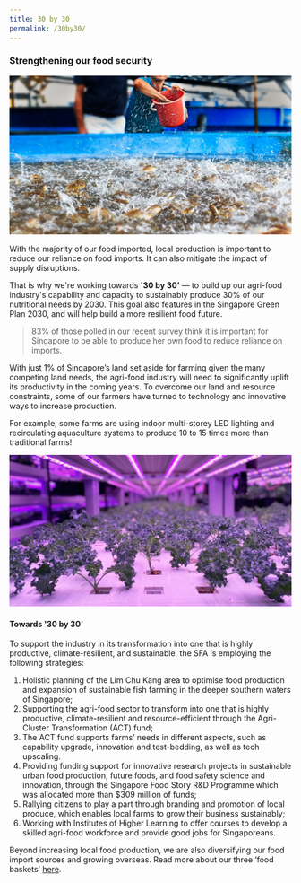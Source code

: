 ```yaml
---
title: 30 by 30
permalink: /30by30/
---
```

### Strengthening our food security

![Strengthening our food security](/images/sat.jpg)

With the majority of our food imported, local production is important to reduce our reliance on food imports. It can also mitigate the impact of supply disruptions. 

That is why we're working towards **'30 by 30’**  — to build up our agri-food industry's capability and capacity to sustainably produce 30% of our nutritional needs by 2030. This goal also features in the Singapore Green Plan 2030, and will help build a more resilient food future.

> 83% of those polled in our recent survey think it is important for Singapore to be able to produce her own food to reduce reliance on imports.

With just 1% of Singapore’s land set aside for farming given the many competing land needs, the agri-food industry will need to significantly uplift its productivity in the coming years. To overcome our land and resource constraints, some of our farmers have turned to technology and innovative ways to increase production. 

For example, some farms are using indoor multi-storey LED lighting and recirculating aquaculture systems to produce 10 to 15 times more than traditional farms! 

![A vegetable farm in Singapore](/images/Veg%20farm%2001.jpg)

#### Towards '30 by 30'

To support the industry in its transformation into one that is highly productive, climate-resilient, and sustainable, the SFA is employing the following strategies:

1. Holistic planning of the Lim Chu Kang area to optimise food production and expansion of sustainable fish farming in the deeper southern waters of Singapore;  
2. Supporting the agri-food sector to transform into one that is highly productive, climate-resilient and resource-efficient through the Agri-Cluster Transformation (ACT) fund;  
3. The ACT fund supports farms’ needs in different aspects, such as capability upgrade, innovation and test-bedding, as well as tech upscaling.  
4. Providing funding support for innovative research projects in sustainable urban food production, future foods, and food safety science and innovation, through the Singapore Food Story R&D Programme which was allocated more than $309 million of funds;  
5. Rallying citizens to play a part through branding and promotion of local produce, which enables local farms to grow their business sustainably;
6. Working with Institutes of Higher Learning to offer courses to develop a skilled agri-food workforce and provide good jobs for Singaporeans.

Beyond increasing local food production, we are also diversifying our food import sources and growing overseas. Read more about our three ‘food baskets’ [here](https://www.sfa.gov.sg/food-farming/sgfoodstory).
